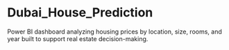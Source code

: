 # Dubai_House_Prediction
Power BI dashboard analyzing housing prices by location, size, rooms, and year built to support real estate decision-making.
